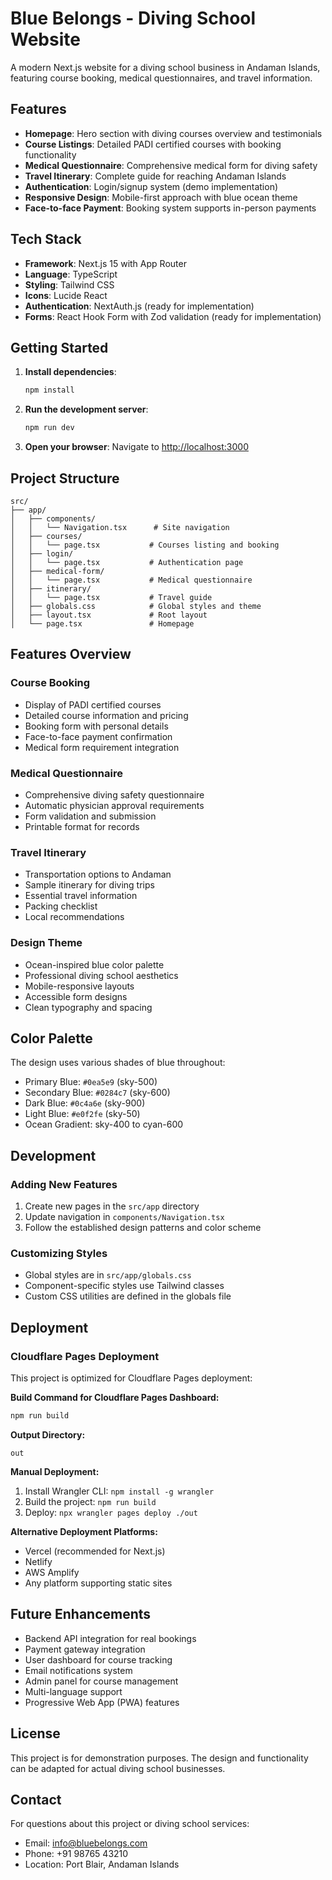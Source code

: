 # Blue Belongs - Diving School Website

A modern Next.js website for a diving school business in Andaman Islands, featuring course booking, medical questionnaires, and travel information.

## Features

- **Homepage**: Hero section with diving courses overview and testimonials
- **Course Listings**: Detailed PADI certified courses with booking functionality
- **Medical Questionnaire**: Comprehensive medical form for diving safety
- **Travel Itinerary**: Complete guide for reaching Andaman Islands
- **Authentication**: Login/signup system (demo implementation)
- **Responsive Design**: Mobile-first approach with blue ocean theme
- **Face-to-face Payment**: Booking system supports in-person payments

## Tech Stack

- **Framework**: Next.js 15 with App Router
- **Language**: TypeScript
- **Styling**: Tailwind CSS
- **Icons**: Lucide React
- **Authentication**: NextAuth.js (ready for implementation)
- **Forms**: React Hook Form with Zod validation (ready for implementation)

## Getting Started

1. **Install dependencies**:
   ```bash
   npm install
   ```

2. **Run the development server**:
   ```bash
   npm run dev
   ```

3. **Open your browser**:
   Navigate to [http://localhost:3000](http://localhost:3000)

## Project Structure

```
src/
├── app/
│   ├── components/
│   │   └── Navigation.tsx      # Site navigation
│   ├── courses/
│   │   └── page.tsx           # Courses listing and booking
│   ├── login/
│   │   └── page.tsx           # Authentication page
│   ├── medical-form/
│   │   └── page.tsx           # Medical questionnaire
│   ├── itinerary/
│   │   └── page.tsx           # Travel guide
│   ├── globals.css            # Global styles and theme
│   ├── layout.tsx             # Root layout
│   └── page.tsx               # Homepage
```

## Features Overview

### Course Booking
- Display of PADI certified courses
- Detailed course information and pricing
- Booking form with personal details
- Face-to-face payment confirmation
- Medical form requirement integration

### Medical Questionnaire
- Comprehensive diving safety questionnaire
- Automatic physician approval requirements
- Form validation and submission
- Printable format for records

### Travel Itinerary
- Transportation options to Andaman
- Sample itinerary for diving trips
- Essential travel information
- Packing checklist
- Local recommendations

### Design Theme
- Ocean-inspired blue color palette
- Professional diving school aesthetics
- Mobile-responsive layouts
- Accessible form designs
- Clean typography and spacing

## Color Palette

The design uses various shades of blue throughout:
- Primary Blue: `#0ea5e9` (sky-500)
- Secondary Blue: `#0284c7` (sky-600)
- Dark Blue: `#0c4a6e` (sky-900)
- Light Blue: `#e0f2fe` (sky-50)
- Ocean Gradient: sky-400 to cyan-600

## Development

### Adding New Features
1. Create new pages in the `src/app` directory
2. Update navigation in `components/Navigation.tsx`
3. Follow the established design patterns and color scheme

### Customizing Styles
- Global styles are in `src/app/globals.css`
- Component-specific styles use Tailwind classes
- Custom CSS utilities are defined in the globals file

## Deployment

### Cloudflare Pages Deployment

This project is optimized for Cloudflare Pages deployment:

**Build Command for Cloudflare Pages Dashboard:**
```bash
npm run build
```

**Output Directory:**
```
out
```

**Manual Deployment:**
1. Install Wrangler CLI: `npm install -g wrangler`
2. Build the project: `npm run build`
3. Deploy: `npx wrangler pages deploy ./out`

**Alternative Deployment Platforms:**
- Vercel (recommended for Next.js)
- Netlify
- AWS Amplify
- Any platform supporting static sites

## Future Enhancements

- Backend API integration for real bookings
- Payment gateway integration
- User dashboard for course tracking
- Email notifications system
- Admin panel for course management
- Multi-language support
- Progressive Web App (PWA) features

## License

This project is for demonstration purposes. The design and functionality can be adapted for actual diving school businesses.

## Contact

For questions about this project or diving school services:
- Email: info@bluebelongs.com
- Phone: +91 98765 43210
- Location: Port Blair, Andaman Islands
